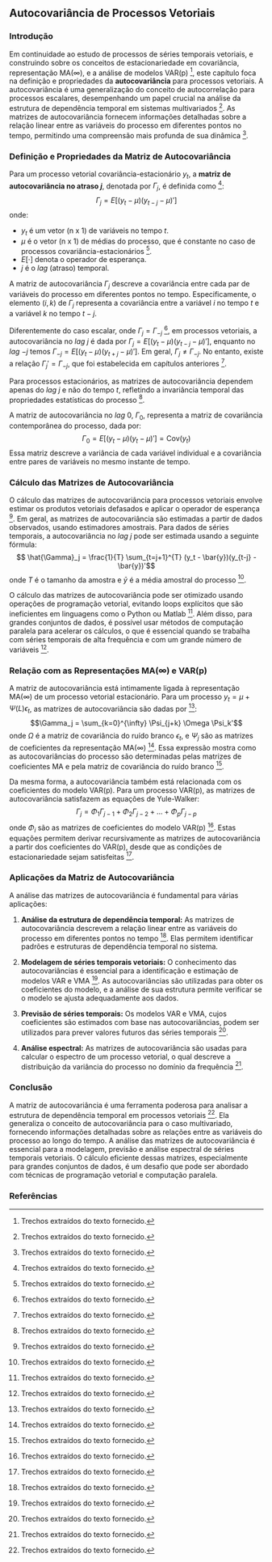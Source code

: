 ## Autocovariância de Processos Vetoriais

### Introdução
Em continuidade ao estudo de processos de séries temporais vetoriais, e construindo sobre os conceitos de estacionariedade em covariância, representação MA($\infty$), e a análise de modelos VAR(p) [^1], este capítulo foca na definição e propriedades da **autocovariância** para processos vetoriais. A autocovariância é uma generalização do conceito de autocorrelação para processos escalares, desempenhando um papel crucial na análise da estrutura de dependência temporal em sistemas multivariados [^1]. As matrizes de autocovariância fornecem informações detalhadas sobre a relação linear entre as variáveis do processo em diferentes pontos no tempo, permitindo uma compreensão mais profunda de sua dinâmica [^1].

### Definição e Propriedades da Matriz de Autocovariância

Para um processo vetorial covariância-estacionário $y_t$, a **matriz de autocovariância no atraso $j$**, denotada por $\Gamma_j$, é definida como [^1]:
$$\Gamma_j = E[(y_t - \mu)(y_{t-j} - \mu)']$$
onde:
*   $y_t$ é um vetor (n x 1) de variáveis no tempo $t$.
*   $\mu$ é o vetor (n x 1) de médias do processo, que é constante no caso de processos covariância-estacionários [^1].
*   $E[\cdot]$ denota o operador de esperança.
*   $j$ é o *lag* (atraso) temporal.

A matriz de autocovariância $\Gamma_j$ descreve a covariância entre cada par de variáveis do processo em diferentes pontos no tempo. Especificamente, o elemento $(i,k)$ de $\Gamma_j$  representa a covariância entre a variável $i$ no tempo $t$ e a variável $k$ no tempo $t-j$.

Diferentemente do caso escalar, onde $\Gamma_j = \Gamma_{-j}$ [^1], em processos vetoriais, a autocovariância no *lag* $j$ é dada por $\Gamma_j = E[(y_t - \mu)(y_{t-j} - \mu)']$, enquanto no *lag* $-j$ temos $\Gamma_{-j} = E[(y_t - \mu)(y_{t+j} - \mu)']$. Em geral, $\Gamma_j \ne \Gamma_{-j}$. No entanto, existe a relação  $\Gamma_j' = \Gamma_{-j}$, que foi estabelecida em capítulos anteriores [^1].

Para processos estacionários, as matrizes de autocovariância dependem apenas do *lag* $j$ e não do tempo $t$, refletindo a invariância temporal das propriedades estatísticas do processo [^1].

A matriz de autocovariância no *lag* 0, $\Gamma_0$, representa a matriz de covariância contemporânea do processo, dada por:
$$\Gamma_0 = E[(y_t - \mu)(y_t - \mu)'] = \text{Cov}(y_t)$$
Essa matriz descreve a variância de cada variável individual e a covariância entre pares de variáveis no mesmo instante de tempo.

### Cálculo das Matrizes de Autocovariância

O cálculo das matrizes de autocovariância para processos vetoriais envolve estimar os produtos vetoriais defasados e aplicar o operador de esperança [^1]. Em geral, as matrizes de autocovariância são estimadas a partir de dados observados, usando estimadores amostrais. Para dados de séries temporais, a autocovariância no *lag* $j$ pode ser estimada usando a seguinte fórmula:
$$ \hat{\Gamma}_j = \frac{1}{T} \sum_{t=j+1}^{T} (y_t - \bar{y})(y_{t-j} - \bar{y})'$$
onde $T$ é o tamanho da amostra e $\bar{y}$ é a média amostral do processo [^1].

O cálculo das matrizes de autocovariância pode ser otimizado usando operações de programação vetorial, evitando loops explícitos que são ineficientes em linguagens como o Python ou Matlab [^1]. Além disso, para grandes conjuntos de dados, é possível usar métodos de computação paralela para acelerar os cálculos, o que é essencial quando se trabalha com séries temporais de alta frequência e com um grande número de variáveis [^1].

### Relação com as Representações MA(∞) e VAR(p)

A matriz de autocovariância está intimamente ligada à representação MA($\infty$) de um processo vetorial estacionário. Para um processo $y_t = \mu + \Psi(L)\epsilon_t$, as matrizes de autocovariância são dadas por [^1]:
$$\Gamma_j = \sum_{k=0}^{\infty} \Psi_{j+k} \Omega \Psi_k'$$
onde $\Omega$ é a matriz de covariância do ruído branco $\epsilon_t$, e $\Psi_j$ são as matrizes de coeficientes da representação MA($\infty$) [^1]. Essa expressão mostra como as autocovariâncias do processo são determinadas pelas matrizes de coeficientes MA e pela matriz de covariância do ruído branco [^1].

Da mesma forma, a autocovariância também está relacionada com os coeficientes do modelo VAR(p). Para um processo VAR(p), as matrizes de autocovariância satisfazem as equações de Yule-Walker:
$$\Gamma_j = \Phi_1 \Gamma_{j-1} + \Phi_2 \Gamma_{j-2} + \ldots + \Phi_p \Gamma_{j-p}$$
onde $\Phi_i$ são as matrizes de coeficientes do modelo VAR(p) [^1]. Estas equações permitem derivar recursivamente as matrizes de autocovariância a partir dos coeficientes do VAR(p), desde que as condições de estacionariedade sejam satisfeitas [^1].

### Aplicações da Matriz de Autocovariância
A análise das matrizes de autocovariância é fundamental para várias aplicações:

1.  **Análise da estrutura de dependência temporal:** As matrizes de autocovariância descrevem a relação linear entre as variáveis do processo em diferentes pontos no tempo [^1]. Elas permitem identificar padrões e estruturas de dependência temporal no sistema.

2.  **Modelagem de séries temporais vetoriais:** O conhecimento das autocovariâncias é essencial para a identificação e estimação de modelos VAR e VMA [^1]. As autocovariâncias são utilizadas para obter os coeficientes do modelo, e a análise de sua estrutura permite verificar se o modelo se ajusta adequadamente aos dados.

3.  **Previsão de séries temporais:** Os modelos VAR e VMA, cujos coeficientes são estimados com base nas autocovariâncias, podem ser utilizados para prever valores futuros das séries temporais [^1].

4.  **Análise espectral:** As matrizes de autocovariância são usadas para calcular o espectro de um processo vetorial, o qual descreve a distribuição da variância do processo no domínio da frequência [^1].

### Conclusão
A matriz de autocovariância é uma ferramenta poderosa para analisar a estrutura de dependência temporal em processos vetoriais [^1]. Ela generaliza o conceito de autocovariância para o caso multivariado, fornecendo informações detalhadas sobre as relações entre as variáveis do processo ao longo do tempo. A análise das matrizes de autocovariância é essencial para a modelagem, previsão e análise espectral de séries temporais vetoriais. O cálculo eficiente dessas matrizes, especialmente para grandes conjuntos de dados, é um desafio que pode ser abordado com técnicas de programação vetorial e computação paralela.

### Referências
[^1]: Trechos extraídos do texto fornecido.
<!-- END -->
